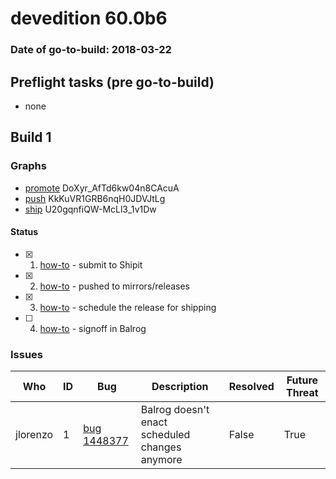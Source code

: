 # devedition 60.0b6

### Date of go-to-build: 2018-03-22

## Preflight tasks (pre go-to-build)
- none

## Build 1  

### Graphs
* [promote](https://tools.taskcluster.net/push-inspector/#/DoXyr_AfTd6kw04n8CAcuA) DoXyr_AfTd6kw04n8CAcuA
* [push](https://tools.taskcluster.net/push-inspector/#/KkKuVR1GRB6nqH0JDVJtLg) KkKuVR1GRB6nqH0JDVJtLg
* [ship](https://tools.taskcluster.net/push-inspector/#/U20gqnfiQW-McLl3_1v1Dw) U20gqnfiQW-McLl3_1v1Dw


#### Status
- [x] 1.  [how-to](https://wiki.mozilla.org/Release:Release_Automation_on_Mercurial:Starting_a_Release#Submit_to_Ship_It)  - submit to Shipit
- [x] 2.  [how-to](https://github.com/mozilla-releng/releasewarrior-2.0/blob/master/docs/release-promotion/desktop/howto.md#push-artifacts-to-releases-directory)  - pushed to mirrors/releases
- [x] 3.  [how-to](https://github.com/mozilla-releng/releasewarrior-2.0/blob/master/docs/release-promotion/desktop/howto.md#ship-the-release)  - schedule the release for shipping
- [ ] 4.  [how-to](https://github.com/mozilla-releng/releasewarrior-2.0/blob/master/docs/release-promotion/desktop/howto.md#obtain-sign-offs-for-changes)  - signoff in Balrog

### Issues
| Who                 | ID               | Bug                                                                 | Description                | Resolved                | Future Threat                |
| ------------------- | ---------------- | ------------------------------------------------------------------- | -------------------------- | ----------------------- | ---------------------------- |
| jlorenzo  | 1 | [bug 1448377](https://bugzil.la/1448377)        | Balrog doesn't enact scheduled changes anymore | False | True |

